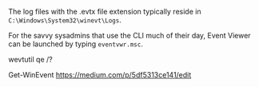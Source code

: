 The log files with the .evtx file extension typically reside in `C:\Windows\System32\winevt\Logs`.


For the savvy sysadmins that use the CLI much of their day, Event Viewer can be launched by typing `eventvwr.msc`.

wevtutil qe /?

Get-WinEvent
https://medium.com/p/5df5313ce141/edit